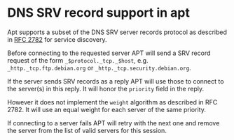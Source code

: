 DNS SRV record support in apt
=============================

Apt supports a subset of the DNS SRV server records protocol as
described in [RFC 2782](https://tools.ietf.org/html/rfc2782) for service discovery.

Before connecting to the requested server APT will send a SRV
record request of the form `_$protocol._tcp._$host`, e.g.
`_http._tcp.ftp.debian.org` or `_http._tcp.security.debian.org`.

If the server sends SRV records
as a reply APT will use those to connect to the server(s) in
this reply. It will honor the `priority` field in the reply.

However it does not implement the `weight` algorithm as described
in RFC 2782. It will use an equal weight for each server of the
same priority.

If connecting to a server fails APT will retry with the next one
and remove the server from the list of valid servers for this
session.

